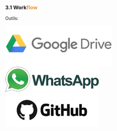 ### 3.1 Work<span style="color:#E49436">flow</span>

<p class="fragment" align="left">Outils:</p>

<img class="fragment" src="/00illustrations/drive.png" height="130px" style="border: none; box-shadow: 0px 0px 0px #000">
<br>
<img class="fragment" src="/00illustrations/whatsapp.png" height="80px" style="border: none; box-shadow: 0px 0px 0px #000">
<br>
<img class="fragment" src="/00illustrations/github.png" height="110px" style="border: none; box-shadow: 0px 0px 0px #000">

